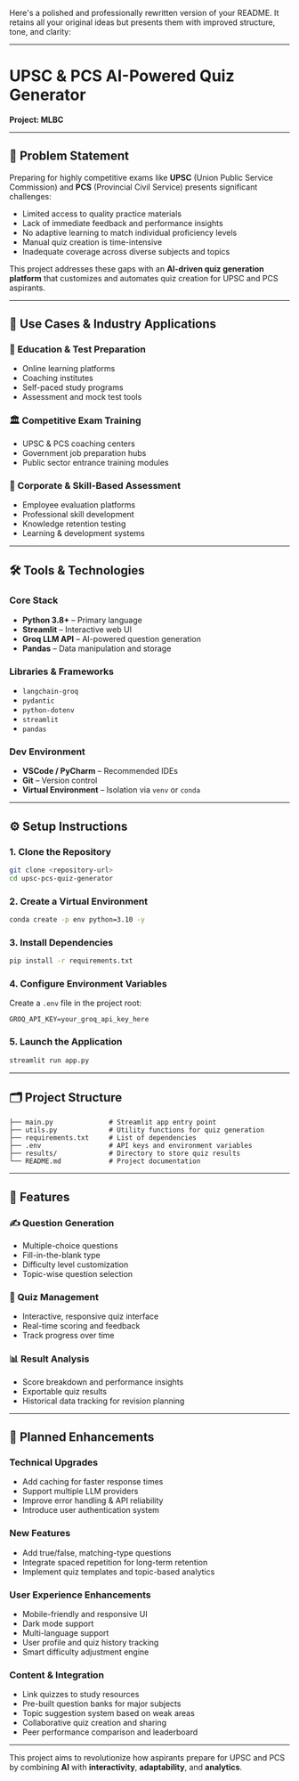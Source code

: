 Here's a polished and professionally rewritten version of your README. It retains all your original ideas but presents them with improved structure, tone, and clarity:

---

# **UPSC & PCS AI-Powered Quiz Generator**

**Project: MLBC**

---

## 🚩 Problem Statement

Preparing for highly competitive exams like **UPSC** (Union Public Service Commission) and **PCS** (Provincial Civil Service) presents significant challenges:

* Limited access to quality practice materials
* Lack of immediate feedback and performance insights
* No adaptive learning to match individual proficiency levels
* Manual quiz creation is time-intensive
* Inadequate coverage across diverse subjects and topics

This project addresses these gaps with an **AI-driven quiz generation platform** that customizes and automates quiz creation for UPSC and PCS aspirants.

---

## 🎯 Use Cases & Industry Applications

### 🏫 Education & Test Preparation

* Online learning platforms
* Coaching institutes
* Self-paced study programs
* Assessment and mock test tools

### 🏛 Competitive Exam Training

* UPSC & PCS coaching centers
* Government job preparation hubs
* Public sector entrance training modules

### 🏢 Corporate & Skill-Based Assessment

* Employee evaluation platforms
* Professional skill development
* Knowledge retention testing
* Learning & development systems

---

## 🛠️ Tools & Technologies

### Core Stack

* **Python 3.8+** – Primary language
* **Streamlit** – Interactive web UI
* **Groq LLM API** – AI-powered question generation
* **Pandas** – Data manipulation and storage

### Libraries & Frameworks

* `langchain-groq`
* `pydantic`
* `python-dotenv`
* `streamlit`
* `pandas`

### Dev Environment

* **VSCode / PyCharm** – Recommended IDEs
* **Git** – Version control
* **Virtual Environment** – Isolation via `venv` or `conda`

---

## ⚙️ Setup Instructions

### 1. Clone the Repository

```bash
git clone <repository-url>
cd upsc-pcs-quiz-generator
```

### 2. Create a Virtual Environment

```bash
conda create -p env python=3.10 -y
```

### 3. Install Dependencies

```bash
pip install -r requirements.txt
```

### 4. Configure Environment Variables

Create a `.env` file in the project root:

```
GROQ_API_KEY=your_groq_api_key_here
```

### 5. Launch the Application

```bash
streamlit run app.py
```

---

## 🗂 Project Structure

```
├── main.py              # Streamlit app entry point
├── utils.py             # Utility functions for quiz generation
├── requirements.txt     # List of dependencies
├── .env                 # API keys and environment variables
├── results/             # Directory to store quiz results
└── README.md            # Project documentation
```

---

## 🚀 Features

### ✍️ Question Generation

* Multiple-choice questions
* Fill-in-the-blank type
* Difficulty level customization
* Topic-wise question selection

### 🧪 Quiz Management

* Interactive, responsive quiz interface
* Real-time scoring and feedback
* Track progress over time

### 📊 Result Analysis

* Score breakdown and performance insights
* Exportable quiz results
* Historical data tracking for revision planning

---

## 🔮 Planned Enhancements

### Technical Upgrades

* Add caching for faster response times
* Support multiple LLM providers
* Improve error handling & API reliability
* Introduce user authentication system

### New Features

* Add true/false, matching-type questions
* Integrate spaced repetition for long-term retention
* Implement quiz templates and topic-based analytics

### User Experience Enhancements

* Mobile-friendly and responsive UI
* Dark mode support
* Multi-language support
* User profile and quiz history tracking
* Smart difficulty adjustment engine

### Content & Integration

* Link quizzes to study resources
* Pre-built question banks for major subjects
* Topic suggestion system based on weak areas
* Collaborative quiz creation and sharing
* Peer performance comparison and leaderboard

---

This project aims to revolutionize how aspirants prepare for UPSC and PCS by combining **AI** with **interactivity**, **adaptability**, and **analytics**.


